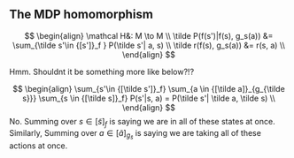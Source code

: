 ## The MDP homomorphism
$$
\begin{align}
\mathcal H&: M \to M \\
\tilde P(f(s')|f(s), g_s(a)) &= \sum_{\tilde s'\in {[s']}_f } P(\tilde s'| a, s) \\
\tilde r(f(s), g_s(a)) &= r(s, a) \\
\end{align}
$$

Hmm. Shouldnt it be something more like below?!?

$$
\begin{align}
\sum_{s'\in {[\tilde s']}_f} \sum_{a \in {[\tilde a]}_{g_{\tilde s}}} \sum_{s \in {[\tilde s]}_f} P(s'|s, a) = P(\tilde s'| \tilde a, \tilde s) \\
\end{align}
$$
No. Summing over $s \in {[\tilde s]}_f$ is saying we are in all of these states at once.
Similarly, Summing over $a \in {[\tilde a]}_{g_{\tilde s}}$ is saying we are taking all of these actions at once.
